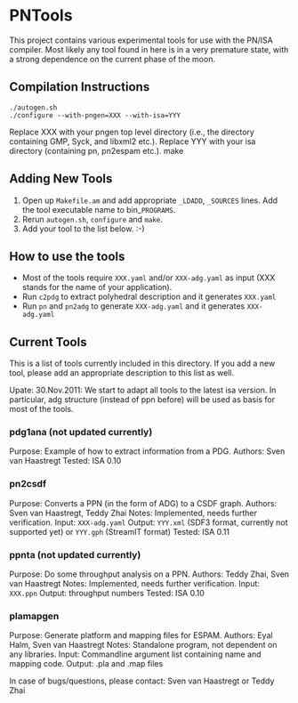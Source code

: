 PNTools
=======

This project contains various experimental tools for use with the PN/ISA compiler. 
Most likely any tool found in here is in a very premature state, with a strong
dependence on the current phase of the moon.


Compilation Instructions
------------------------
    ./autogen.sh
    ./configure --with-pngen=XXX --with-isa=YYY
Replace XXX with your pngen top level directory (i.e., the directory 
containing GMP, Syck, and libxml2 etc.).
Replace YYY with your isa directory (containing pn, pn2espam etc.).
    make


Adding New Tools
----------------

1. Open up `Makefile.am` and add appropriate `_LDADD`, `_SOURCES` lines. Add the tool
   executable name to bin_`PROGRAMS`.
2. Rerun `autogen.sh`, `configure` and `make`.
3. Add your tool to the list below. :-)


How to use the tools
--------------------

- Most of the tools require `XXX.yaml` and/or `XXX-adg.yaml` as input (XXX stands for the name of your application).
- Run `c2pdg` to extract polyhedral description and it generates `XXX.yaml`
- Run `pn` and `pn2adg` to generate `XXX-adg.yaml` and it generates `XXX-adg.yaml` 


Current Tools
-------------
This is a list of tools currently included in this directory. If you add a new
tool, please add an appropriate description to this list as well.

Upate: 30.Nov.2011: We start to adapt all tools to the latest isa version.
        In particular, adg structure (instead of ppn before) will be used as basis for most of the tools.

### pdg1ana (not updated currently)
Purpose: Example of how to extract information from a PDG.
Authors: Sven van Haastregt
Tested:  ISA 0.10

### pn2csdf
Purpose: Converts a PPN (in the form of ADG) to a CSDF graph.
Authors: Sven van Haastregt, Teddy Zhai
Notes:   Implemented, needs further verification.
Input:   `XXX-adg.yaml`
Output:  `YYY.xml` (SDF3 format, currently not supported yet) or
         `YYY.gph` (StreamIT format)
Tested:  ISA 0.11

### ppnta (not updated currently)
Purpose: Do some throughput analysis on a PPN.
Authors: Teddy Zhai, Sven van Haastregt
Notes:   Implemented, needs further verification.
Input:   `XXX.ppn`
Output:  throughput numbers
Tested:  ISA 0.10

### plamapgen
Purpose: Generate platform and mapping files for ESPAM.
Authors: Eyal Halm, Sven van Haastregt
Notes:   Standalone program, not dependent on any libraries.
Input:   Commandline argument list containing name and mapping code.
Output:  .pla and .map files


In case of bugs/questions, please contact: Sven van Haastregt or Teddy Zhai

